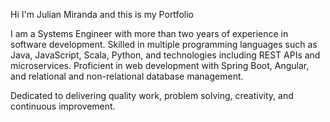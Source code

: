 Hi I'm  Julian Miranda and this is my Portfolio

I am a Systems Engineer with more than two years of experience in software development. Skilled in multiple programming languages such as Java, JavaScript, Scala, Python, and technologies including REST APIs and microservices. Proficient in web development with Spring Boot, Angular, and relational and non-relational database management.

Dedicated to delivering quality work, problem solving, creativity, and continuous improvement.
